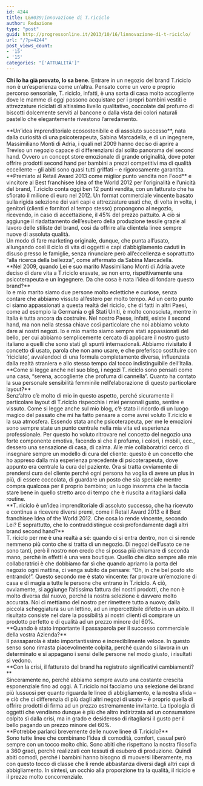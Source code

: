 ```yaml
---
id: 4244
title: L&#039;innovazione di T.riciclo
author: Redazione
type: "post"
guid: http://progressonline.it/2013/10/16/linnovazione-di-t-riciclo/
url: "/?p=4244"
post_views_count:
- '15'
- '15'
categories: "['ATTUALITÀ']"
---
```


**Chi lo ha già provato, lo sa bene.** Entrare in un negozio del brand T.riciclo non è un’esperienza come un’altra. Pensato come un vero e proprio percorso sensoriale, T. riciclo, infatti, è una sorta di casa molto accogliente dove le mamme di oggi possono acquistare per i propri bambini vestiti e attrezzature riciclati di altissimo livello qualitativo, coccolate dal profumo di biscotti dolcemente serviti al bancone o dalla vista dei colori naturali pastello che elegantemente rivestono l’arredamento.

<div> </div><div>**Un’idea imprenditoriale ecosostenibile e di assoluto successo**, nata dalla curiosità di una psicoterapeuta, Sabina Marcadella, e di un ingegnere, Massimiliano Monti di Adria, i quali nel 2009 hanno deciso di aprire a Treviso un negozio capace di differenziarsi dal solito panorama del second hand. Ovvero un concept store emozionale di grande originalità, dove poter offrire prodotti second hand per bambini a prezzi competitivi ma di qualità eccellente – gli abiti sono quasi tutti griffati – e rigorosamente garantita.</div><div> </div><div>**Premiato al Retail Award 2013 come miglior punto vendita non Food** e vincitore al Best franchisee Idea of the World 2012 per l’originalità e l’unicità del brand, T.riciclo conta oggi ben 12 punti vendita, con un fatturato che ha sfiorato il milione di euro nel 2012. Un format commerciale vincente basato sulla rigida selezione dei vari capi e attrezzature usati che, di volta in volta, i genitori (clienti e fornitori al tempo stesso) propongono al negozio, ricevendo, in caso di accettazione, il 45% del prezzo pattuito. A ciò si aggiunge il riadattamento dell’esubero della produzione tessile grazie al lavoro delle stiliste del brand, così da offrire alla clientela linee sempre nuove di assoluta qualità. </div><div>Un modo di fare marketing originale, dunque, che punta all’usato, allungando così il ciclo di vita di oggetti e capi d’abbigliamento caduti in disuso presso le famiglie, senza rinunciare però all’eccellenza e soprattutto “alla ricerca della bellezza”, come affermato da Sabina Marcadella. </div><div> </div><div>**Nel 2009, quando Lei e suo marito Massimiliano Monti di Adria avete deciso di dare vita a T.riciclo eravate, se non erro, rispettivamente una psicoterapeuta e un ingegnere. Da che cosa è nata l’idea di fondare questo brand?**</div><div>Io e mio marito siamo due persone molto eclettiche e curiose, senza contare che abbiamo vissuto all’estero per molto tempo. Ad un certo punto ci siamo appassionati a questa realtà del riciclo, che di fatti in altri Paesi, come ad esempio la Germania o gli Stati Uniti, è molto conosciuta, mentre in Italia è tutta ancora da costruire. Nel nostro Paese, infatti, esiste il second hand, ma non nella stessa chiave così particolare che noi abbiamo voluto dare ai nostri negozi. Io e mio marito siamo sempre stati appassionati del bello, per cui abbiamo semplicemente cercato di applicare il nostro gusto italiano a quelli che sono stati gli spunti internazionali. Abbiamo rivisitato il concetto di usato, parola che non amo usare, e che preferisco sostituire con ‘riciclato’, avvalendoci di una formula completamente diversa, influenzata dalla realtà straniera e allo stesso tempo dal tocco indistinguibile dell’Italia. </div><div> </div><div>**Come si legge anche nel suo blog, i negozi T. riciclo sono pensati come una casa, “serena, accogliente che profuma di cannella”. Quanto ha contato la sua personale sensibilità femminile nell’elaborazione di questo particolare layout?**</div><div>Senz’altro c’è molto di mio in questo aspetto, perché sicuramente il particolare layout di T.riciclo rispecchia i miei personali gusto, sentire e vissuto. Come si legge anche sul mio blog, c’è stato il ricordo di un luogo magico del passato che mi ha fatto pensare a come avrei voluto T.riciclo e la sua atmosfera. Essendo stata anche psicoterapeuta, per me le emozioni sono sempre state un punto centrale nella mia vita ed esperienza professionale. Per questo ho voluto ritrovare nel concetto del negozio una forte componente emotiva, facendo sì che il profumo, i colori, i mobili, ecc., dessero una sensazione di casa, di calma. Alle mie collaboratrici cerco di insegnare sempre un modello di cura del cliente: questo è un concetto che ho appreso dalla mia esperienza precedente di psicoterapeuta, dove appunto era centrale la cura del paziente. Ora si tratta ovviamente di prendersi cura del cliente perché ogni persona ha voglia di avere un plus in più, di essere coccolata, di guardare un posto che sia speciale mentre compra qualcosa per il proprio bambino; un luogo insomma che la faccia stare bene in quello stretto arco di tempo che è riuscita a ritagliarsi dalla routine. </div><div> </div><div>**T. riciclo è un’idea imprenditoriale di assoluto successo, che ha ricevuto e continua a ricevere diversi premi, come il Retail Award 2013 e il Best franchisee Idea of the World 2012. Che cosa lo rende vincente, secondo Lei? E soprattutto, che lo contraddistingue così profondamente dagli altri brand second hand?**</div><div>T. riciclo per me è una realtà a sé: quando ci si entra dentro, non ci si rende nemmeno più conto che si tratta di un negozio. Di negozi dell’usato ce ne sono tanti, però il nostro non credo che si possa più chiamare di seconda mano, perchè in effetti è una vera boutique. Quello che dico sempre alle mie collaboratrici è che dobbiamo far sì che quando apriamo la porta del negozio ogni mattina, ci venga subito da pensare: “Oh, in che bel posto sto entrando!”. Questo secondo me è stato vincente: far provare un’emozione di casa e di magia a tutte le persone che entrano in T.riciclo. A ciò, ovviamente, si aggiunge l’altissima fattura dei nostri prodotti, che non è molto diversa dal nuovo, perché la nostra selezione è davvero molto accurata. Noi ci mettiamo del nostro per rimettere tutto a nuovo; dalla piccola scheggiatura su un lettino, ad un impercettibile difetto in un abito. Il risultato consiste nel dare la possibilità ai nostri clienti di comprare un prodotto perfetto e di qualità ad un prezzo minore del 60%. </div><div> </div><div>**Quando è stato importante il passaparola per il successo commerciale della vostra Azienda?**</div><div>Il passaparola è stato importantissimo e incredibilmente veloce. In questo senso sono rimasta piacevolmente colpita, perché quando si lavora in un determinato e si appagano i sensi delle persone nel modo giusto, i risultati si vedono. </div><div> </div><div>**Con la crisi, il fatturato del brand ha registrato significativi cambiamenti?**</div><div>Sinceramente no, perché abbiamo sempre avuto una costante crescita esponenziale fino ad oggi. A T.riciclo noi facciamo una selezione dei brand più lussuosi per quanto riguarda le linee di abbigliamento, e la nostra sfida – e ciò che ci differenzia di più dagli altri negozi di usato – è proprio quella di offrire prodotti di firma ad un prezzo estremamente invitante. La tipologia di oggetti che vendiamo dunque è più che altro indirizzata ad un consumatore colpito sì dalla crisi, ma in grado e desideroso di ritagliarsi il gusto per il bello pagando un prezzo minore del 60%.</div><div> </div><div>**Potrebbe parlarci brevemente delle nuove linee di T.riciclo?**</div><div>Sono tutte linee che combinano l’idea di comodità, comfort, casual però sempre con un tocco molto chic. Sono abiti che rispettano la nostra filosofia a 360 gradi, perchè realizzati con tessuti di esubero di produzione. Quindi abiti comodi, perché i bambini hanno bisogno di muoversi liberamente, ma con questo tocco di classe che li rende abbastanza diversi dagli altri capi di abbigliamento. In sintesi, un occhio alla proporzione tra la qualità, il riciclo e il prezzo molto concorrenziale. </div><div> </div><div> </div><div> </div>